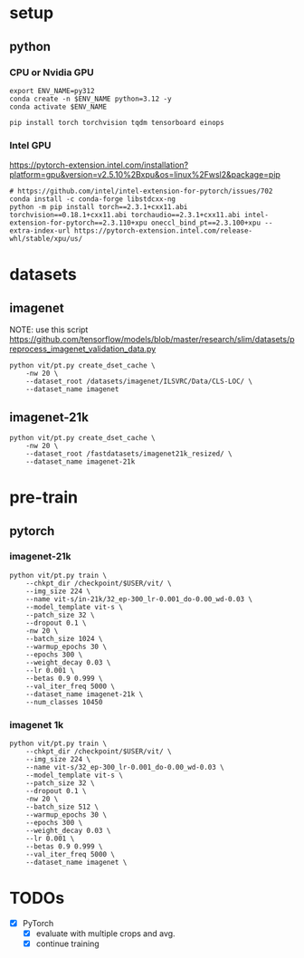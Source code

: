 # setup

## python

### CPU or Nvidia GPU
```
export ENV_NAME=py312
conda create -n $ENV_NAME python=3.12 -y
conda activate $ENV_NAME

pip install torch torchvision tqdm tensorboard einops
```

### Intel GPU

https://pytorch-extension.intel.com/installation?platform=gpu&version=v2.5.10%2Bxpu&os=linux%2Fwsl2&package=pip
```
# https://github.com/intel/intel-extension-for-pytorch/issues/702
conda install -c conda-forge libstdcxx-ng
python -m pip install torch==2.3.1+cxx11.abi torchvision==0.18.1+cxx11.abi torchaudio==2.3.1+cxx11.abi intel-extension-for-pytorch==2.3.110+xpu oneccl_bind_pt==2.3.100+xpu --extra-index-url https://pytorch-extension.intel.com/release-whl/stable/xpu/us/
```

# datasets

## imagenet
NOTE: use this script https://github.com/tensorflow/models/blob/master/research/slim/datasets/preprocess_imagenet_validation_data.py
```
python vit/pt.py create_dset_cache \
    -nw 20 \
    --dataset_root /datasets/imagenet/ILSVRC/Data/CLS-LOC/ \
    --dataset_name imagenet
```

## imagenet-21k
```
python vit/pt.py create_dset_cache \
    -nw 20 \
    --dataset_root /fastdatasets/imagenet21k_resized/ \
    --dataset_name imagenet-21k
```

# pre-train

## pytorch

### imagenet-21k
```
python vit/pt.py train \
    --chkpt_dir /checkpoint/$USER/vit/ \
    --img_size 224 \
    --name vit-s/in-21k/32_ep-300_lr-0.001_do-0.00_wd-0.03 \
    --model_template vit-s \
    --patch_size 32 \
    --dropout 0.1 \
    -nw 20 \
    --batch_size 1024 \
    --warmup_epochs 30 \
    --epochs 300 \
    --weight_decay 0.03 \
    --lr 0.001 \
    --betas 0.9 0.999 \
    --val_iter_freq 5000 \
    --dataset_name imagenet-21k \
    --num_classes 10450
```

### imagenet 1k
```
python vit/pt.py train \
    --chkpt_dir /checkpoint/$USER/vit/ \
    --img_size 224 \
    --name vit-s/32_ep-300_lr-0.001_do-0.00_wd-0.03 \
    --model_template vit-s \
    --patch_size 32 \
    --dropout 0.1 \
    -nw 20 \
    --batch_size 512 \
    --warmup_epochs 30 \
    --epochs 300 \
    --weight_decay 0.03 \
    --lr 0.001 \
    --betas 0.9 0.999 \
    --val_iter_freq 5000 \
    --dataset_name imagenet \
```

# TODOs

- [x] PyTorch
    - [x] evaluate with multiple crops and avg.
    - [x] continue training
